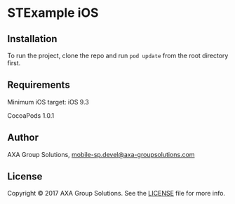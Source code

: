 # STExample iOS

## Installation

To run the project, clone the repo and run `pod update` from the root directory first.

## Requirements

Minimum iOS target: iOS 9.3

CocoaPods 1.0.1

## Author

AXA Group Solutions, mobile-sp.devel@axa-groupsolutions.com

## License

Copyright © 2017 AXA Group Solutions. See the [LICENSE](LICENSE.txt) file for more info.
